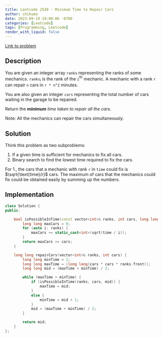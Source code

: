 ```yaml
---
title: Leetcode 2549 - Minimum Time to Repair Cars
author: chikuma
date: 2023-09-19 19:00:00 -0700
categories: [Leetcode]
tags: [Programming, Leetcode]
render_with_liquid: false
---
```


[Link to problem](https://leetcode.com/problems/minimum-time-to-repair-cars/)

## Description

You are given an integer array `ranks` representing the ranks of some mechanics.
`ranks`$_\text{i}$ is the rank of the `i`$^\text{th}$ mechanic. A mechanic with
a rank `r` can repair `n` cars in `r * n^2` minutes.

You are also given an integer `cars` representing the total number of cars
waiting in the garage to be repaired.

Return the ***minimum** time taken to repair all the cars*.

Note: All the mechanics can repair the cars simultaneously.

## Solution

Think this problem as two subproblems:
1. If a given time is sufficient for mechanics to fix all cars.
2. Binary search to find the lowest time required to fix the cars.

For 1., the cars that a mechanic with rank `r` in `time` could fix is
$\sqrt{\text{time}/r}$ cars. The maximum of cars that the mechanics could fix
could be obtained easily by summing up the numbers.

## Implementation

```cpp
class Solution {
public:

    bool isPossibleInTime(const vector<int>& ranks, int cars, long long time) {
        long long maxCars = 0;
        for (auto i: ranks) {
            maxCars += static_cast<int>(sqrt(time / i));
        }
        return maxCars >= cars;
    }

    long long repairCars(vector<int>& ranks, int cars) {
        long long minTime = 1;
        long long maxTime = (long long)cars * cars * ranks.front();
        long long mid = (maxTime + minTime) / 2;

        while (maxTime > minTime) {
            if (isPossibleInTime(ranks, cars, mid)) {
                maxTime = mid;
            }
            else {
                minTime = mid + 1;
            }
            mid = (maxTime + minTime) / 2;
        }

        return mid;
    }
};
```